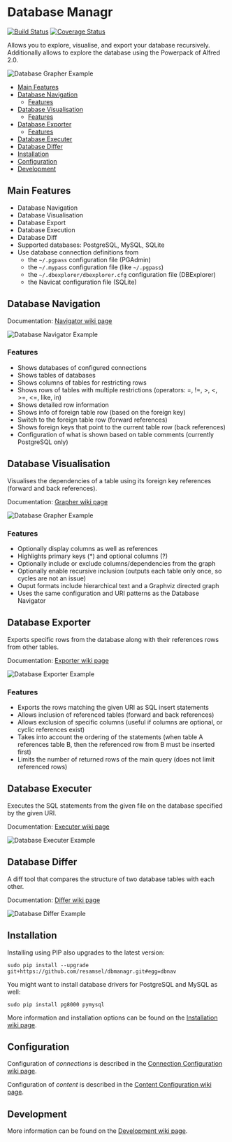 # Database Managr

[![Build Status](https://api.travis-ci.org/resamsel/dbmanagr.svg)](https://travis-ci.org/resamsel/dbmanagr)
[![Coverage Status](https://coveralls.io/repos/resamsel/dbmanagr/badge.svg?branch=master&service=github)](https://coveralls.io/github/resamsel/dbmanagr?branch=master)

Allows you to explore, visualise, and export your database recursively. Additionally allows to explore the database using the Powerpack of Alfred 2.0.

![Database Grapher Example](resources/images/dbgraph-example.png "Database Grapher Example")

- [Main Features](#main-features)
- [Database Navigation](#database-navigation)
	- [Features](#features)
- [Database Visualisation](#database-visualisation)
	- [Features](#features-1)
- [Database Exporter](#database-exporter)
	- [Features](#features-2)
- [Database Executer](#database-executer)
- [Database Differ](#database-differ)
- [Installation](#installation)
- [Configuration](#configuration)
- [Development](#development)

## Main Features
* Database Navigation
* Database Visualisation
* Database Export
* Database Execution
* Database Diff
* Supported databases: PostgreSQL, MySQL, SQLite
* Use database connection definitions from
  * the `~/.pgpass` configuration file (PGAdmin)
  * the `~/.mypass` configuration file (like `~/.pgpass`)
  * the `~/.dbexplorer/dbexplorer.cfg` configuration file (DBExplorer)
  * the Navicat configuration file (SQLite)

## Database Navigation

Documentation: [Navigator wiki page](https://github.com/resamsel/dbmanagr/wiki/Navigator)

![Database Navigator Example](resources/images/dbnav-example.png "Database Navigator Example")

### Features

* Shows databases of configured connections
* Shows tables of databases
* Shows columns of tables for restricting rows
* Shows rows of tables with multiple restrictions (operators: =, !=, >, <, >=, <=, like, in)
* Shows detailed row information
* Shows info of foreign table row (based on the foreign key)
* Switch to the foreign table row (forward references)
* Shows foreign keys that point to the current table row (back references)
* Configuration of what is shown based on table comments (currently PostgreSQL only)

## Database Visualisation

Visualises the dependencies of a table using its foreign key references (forward and back references).

Documentation: [Grapher wiki page](https://github.com/resamsel/dbmanagr/wiki/Grapher)

![Database Grapher Example](resources/images/dbgraph-example.png "Database Grapher Example")

### Features
* Optionally display columns as well as references
* Highlights primary keys (*) and optional columns (?)
* Optionally include or exclude columns/dependencies from the graph
* Optionally enable recursive inclusion (outputs each table only once, so cycles are not an issue)
* Ouput formats include hierarchical text and a Graphviz directed graph
* Uses the same configuration and URI patterns as the Database Navigator

## Database Exporter

Exports specific rows from the database along with their references rows from other tables.

Documentation: [Exporter wiki page](https://github.com/resamsel/dbmanagr/wiki/Exporter)

![Database Exporter Example](resources/images/dbexport-example.png "Database Exporter Example")

### Features
* Exports the rows matching the given URI as SQL insert statements
* Allows inclusion of referenced tables (forward and back references)
* Allows exclusion of specific columns (useful if columns are optional, or cyclic references exist)
* Takes into account the ordering of the statements (when table A references table B, then the referenced row from B must be inserted first)
* Limits the number of returned rows of the main query (does not limit referenced rows)

## Database Executer

Executes the SQL statements from the given file on the database specified by the given URI.

Documentation: [Executer wiki page](https://github.com/resamsel/dbmanagr/wiki/Executer)

![Database Executer Example](resources/images/dbexec-example.png "Database Executer Example")

## Database Differ

A diff tool that compares the structure of two database tables with each other.

Documentation: [Differ wiki page](https://github.com/resamsel/dbmanagr/wiki/Differ)

![Database Differ Example](resources/images/dbdiff-example.png "Database Differ Example")

## Installation

Installing using PIP also upgrades to the latest version:

```
sudo pip install --upgrade git+https://github.com/resamsel/dbmanagr.git#egg=dbnav
```

You might want to install database drivers for PostgreSQL and MySQL as well:

```
sudo pip install pg8000 pymysql
```

More information and installation options can be found on the [Installation wiki page](https://github.com/resamsel/dbmanagr/wiki/Installation).

## Configuration

Configuration of *connections* is described in the [Connection Configuration wiki page](https://github.com/resamsel/dbmanagr/wiki/Connection-Configuration).

Configuration of *content* is described in the [Content Configuration wiki page](https://github.com/resamsel/dbmanagr/wiki/Content-Configuration).

## Development

More information can be found on the [Development wiki page](https://github.com/resamsel/dbmanagr/wiki/Development).

